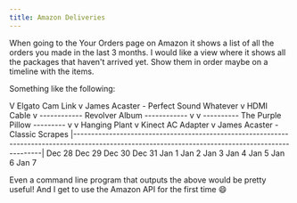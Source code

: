 ```yaml
---
title: Amazon Deliveries
---
```


When going to the Your Orders page on Amazon it shows a list of all the orders you made in the last 3 months.
I would like a view where it shows all the packages that haven't arrived yet.
Show them in order maybe on a timeline with the items.

Something like the following:

 V Elgato Cam Link                                                        v James Acaster - Perfect Sound Whatever
 v HDMI Cable                  v ------------ Revolver Album ------------ v                            v ---------- The Purple Pillow --------- v
 v Hanging Plant     v Kinect AC Adapter                                  v James Acaster - Classic Scrapes
|---------------------------------------------------------------------------------------------------------------------------------------------------|
 Dec 28        Dec 29        Dec 30         Dec 31         Jan 1         Jan 2         Jan 3         Jan 4         Jan 5         Jan 6         Jan 7

Even a command line program that outputs the above would be pretty useful!
And I get to use the Amazon API for the first time :smile:
